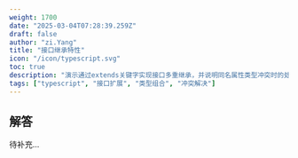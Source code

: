 ```yaml
---
weight: 1700
date: "2025-03-04T07:28:39.259Z"
draft: false
author: "zi.Yang"
title: "接口继承特性"
icon: "/icon/typescript.svg"
toc: true
description: "演示通过extends关键字实现接口多重继承，并说明同名属性类型冲突时的处理规则。接口继承与交叉类型（&）有何本质区别？"
tags: ["typescript", "接口扩展", "类型组合", "冲突解决"]
---
```


## 解答

待补充...
